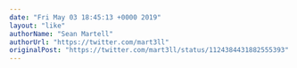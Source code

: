 ```yaml
---
date: "Fri May 03 18:45:13 +0000 2019"
layout: "like"
authorName: "Sean Martell"
authorUrl: "https://twitter.com/mart3ll"
originalPost: "https://twitter.com/mart3ll/status/1124384431882555393"
---
```

